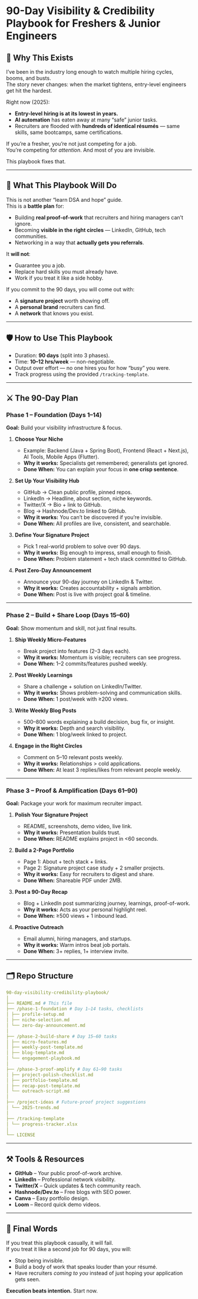 # 90-Day Visibility & Credibility Playbook for Freshers & Junior Engineers

## 📌 Why This Exists
I’ve been in the industry long enough to watch multiple hiring cycles, booms, and busts.  
The story never changes: when the market tightens, entry-level engineers get hit the hardest.

Right now (2025):
- **Entry-level hiring is at its lowest in years.**
- **AI automation** has eaten away at many “safe” junior tasks.
- Recruiters are flooded with **hundreds of identical résumés** — same skills, same bootcamps, same certifications.

If you’re a fresher, you’re not just competing for a job.  
You’re competing for *attention*. And most of you are invisible.

This playbook fixes that.

---

## 🎯 What This Playbook Will Do
This is not another “learn DSA and hope” guide.  
This is a **battle plan** for:
- Building **real proof-of-work** that recruiters and hiring managers can’t ignore.
- Becoming **visible in the right circles** — LinkedIn, GitHub, tech communities.
- Networking in a way that **actually gets you referrals**.

It **will not**:
- Guarantee you a job.
- Replace hard skills you must already have.
- Work if you treat it like a side hobby.

If you commit to the 90 days, you will come out with:
- A **signature project** worth showing off.
- A **personal brand** recruiters can find.
- A **network** that knows you exist.

---

## 🛡 How to Use This Playbook
- Duration: **90 days** (split into 3 phases).
- Time: **10–12 hrs/week** — non-negotiable.
- Output over effort — no one hires you for how “busy” you were.
- Track progress using the provided `/tracking-template`.

---

## ⚔ The 90-Day Plan

### **Phase 1 – Foundation (Days 1–14)**
**Goal:** Build your visibility infrastructure & focus.

1. **Choose Your Niche**
   - Example: Backend (Java + Spring Boot), Frontend (React + Next.js), AI Tools, Mobile Apps (Flutter).
   - **Why it works:** Specialists get remembered; generalists get ignored.
   - **Done When:** You can explain your focus in **one crisp sentence**.

2. **Set Up Your Visibility Hub**
   - GitHub → Clean public profile, pinned repos.
   - LinkedIn → Headline, about section, niche keywords.
   - Twitter/X → Bio + link to GitHub.
   - Blog → Hashnode/Dev.to linked to GitHub.
   - **Why it works:** You can’t be discovered if you’re invisible.
   - **Done When:** All profiles are live, consistent, and searchable.

3. **Define Your Signature Project**
   - Pick 1 real-world problem to solve over 90 days.
   - **Why it works:** Big enough to impress, small enough to finish.
   - **Done When:** Problem statement + tech stack committed to GitHub.

4. **Post Zero-Day Announcement**
   - Announce your 90-day journey on LinkedIn & Twitter.
   - **Why it works:** Creates accountability + signals ambition.
   - **Done When:** Post is live with project goal & timeline.

---

### **Phase 2 – Build + Share Loop (Days 15–60)**
**Goal:** Show momentum and skill, not just final results.

1. **Ship Weekly Micro-Features**
   - Break project into features (2–3 days each).
   - **Why it works:** Momentum is visible; recruiters can see progress.
   - **Done When:** 1–2 commits/features pushed weekly.

2. **Post Weekly Learnings**
   - Share a challenge + solution on LinkedIn/Twitter.
   - **Why it works:** Shows problem-solving and communication skills.
   - **Done When:** 1 post/week with ≥200 views.

3. **Write Weekly Blog Posts**
   - 500–800 words explaining a build decision, bug fix, or insight.
   - **Why it works:** Depth and search visibility.
   - **Done When:** 1 blog/week linked to project.

4. **Engage in the Right Circles**
   - Comment on 5–10 relevant posts weekly.
   - **Why it works:** Relationships > cold applications.
   - **Done When:** At least 3 replies/likes from relevant people weekly.

---

### **Phase 3 – Proof & Amplification (Days 61–90)**
**Goal:** Package your work for maximum recruiter impact.

1. **Polish Your Signature Project**
   - README, screenshots, demo video, live link.
   - **Why it works:** Presentation builds trust.
   - **Done When:** README explains project in <60 seconds.

2. **Build a 2-Page Portfolio**
   - Page 1: About + tech stack + links.
   - Page 2: Signature project case study + 2 smaller projects.
   - **Why it works:** Easy for recruiters to digest and share.
   - **Done When:** Shareable PDF under 2MB.

3. **Post a 90-Day Recap**
   - Blog + LinkedIn post summarizing journey, learnings, proof-of-work.
   - **Why it works:** Acts as your personal highlight reel.
   - **Done When:** ≥500 views + 1 inbound lead.

4. **Proactive Outreach**
   - Email alumni, hiring managers, and startups.
   - **Why it works:** Warm intros beat job portals.
   - **Done When:** 3+ replies, 1+ interview invite.

---

## 🗂 Repo Structure

```yaml
90-day-visibility-credibility-playbook/
│
├── README.md # This file
├── /phase-1-foundation # Day 1–14 tasks, checklists
│ ├── profile-setup.md
│ ├── niche-selection.md
│ └── zero-day-announcement.md
│
├── /phase-2-build-share # Day 15–60 tasks
│ ├── micro-features.md
│ ├── weekly-post-template.md
│ ├── blog-template.md
│ └── engagement-playbook.md
│
├── /phase-3-proof-amplify # Day 61–90 tasks
│ ├── project-polish-checklist.md
│ ├── portfolio-template.md
│ ├── recap-post-template.md
│ └── outreach-script.md
│
├── /project-ideas # Future-proof project suggestions
│ └── 2025-trends.md
│
├── /tracking-template
│ └── progress-tracker.xlsx
│
└── LICENSE
```

---

## ⚒ Tools & Resources
- **GitHub** – Your public proof-of-work archive.
- **LinkedIn** – Professional network visibility.
- **Twitter/X** – Quick updates & tech community reach.
- **Hashnode/Dev.to** – Free blogs with SEO power.
- **Canva** – Easy portfolio design.
- **Loom** – Record quick demo videos.

---

## 🏁 Final Words
If you treat this playbook casually, it will fail.  
If you treat it like a second job for 90 days, you will:
- Stop being invisible.
- Build a body of work that speaks louder than your résumé.
- Have recruiters *coming to you* instead of just hoping your application gets seen.

**Execution beats intention.** Start now.